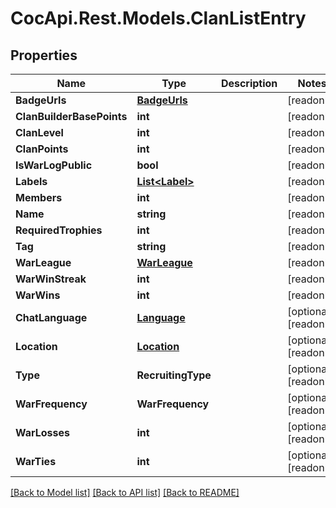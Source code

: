 # CocApi.Rest.Models.ClanListEntry

## Properties

Name | Type | Description | Notes
------------ | ------------- | ------------- | -------------
**BadgeUrls** | [**BadgeUrls**](BadgeUrls.md) |  | [readonly] 
**ClanBuilderBasePoints** | **int** |  | [readonly] 
**ClanLevel** | **int** |  | [readonly] 
**ClanPoints** | **int** |  | [readonly] 
**IsWarLogPublic** | **bool** |  | [readonly] 
**Labels** | [**List&lt;Label&gt;**](Label.md) |  | [readonly] 
**Members** | **int** |  | [readonly] 
**Name** | **string** |  | [readonly] 
**RequiredTrophies** | **int** |  | [readonly] 
**Tag** | **string** |  | [readonly] 
**WarLeague** | [**WarLeague**](WarLeague.md) |  | [readonly] 
**WarWinStreak** | **int** |  | [readonly] 
**WarWins** | **int** |  | [readonly] 
**ChatLanguage** | [**Language**](Language.md) |  | [optional] [readonly] 
**Location** | [**Location**](Location.md) |  | [optional] [readonly] 
**Type** | **RecruitingType** |  | [optional] [readonly] 
**WarFrequency** | **WarFrequency** |  | [optional] [readonly] 
**WarLosses** | **int** |  | [optional] [readonly] 
**WarTies** | **int** |  | [optional] [readonly] 

[[Back to Model list]](../../README.md#documentation-for-models) [[Back to API list]](../../README.md#documentation-for-api-endpoints) [[Back to README]](../../README.md)


